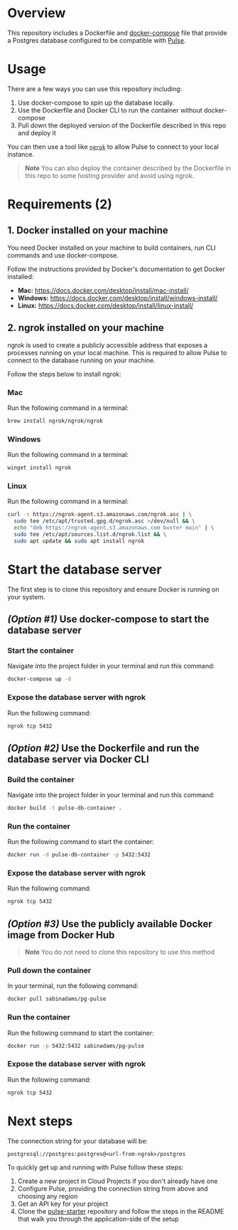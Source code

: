 # Overview
This repository includes a Dockerfile and [docker-compose](https://docs.docker.com/compose/) file that provide a Postgres database configured to be compatible with [Pulse](https://www.prisma.io/data-platform/pulse).

# Usage
There are a few ways you can use this repository including:
1. Use docker-compose to spin up the database locally.
2. Use the Dockerfile and Docker CLI to run the container without docker-compose
3. Pull down the deployed version of the Dockerfile described in this repo and deploy it

You can then use a tool like [`ngrok`](https://ngrok.com/) to allow Pulse to connect to your local instance.

> **Note**
> You can also deploy the container described by the Dockerfile in this repo to some hosting provider and avoid using ngrok.

# Requirements (2)

## 1. Docker installed on your machine
You need Docker installed on your machine to build containers, run CLI commands and use docker-compose.

Follow the instructions provided by Docker's documentation to get Docker installed:

- **Mac:** https://docs.docker.com/desktop/install/mac-install/
- **Windows:** https://docs.docker.com/desktop/install/windows-install/
- **Linux:** https://docs.docker.com/desktop/install/linux-install/


## 2. ngrok installed on your machine
ngrok is used to create a publicly accessible address that exposes a processes running on your local machine. 
This is required to allow Pulse to connect to the database running on your machine. 

Follow the steps below to install ngrok:
### Mac
Run the following command in a terminal:
```sh
brew install ngrok/ngrok/ngrok
```

### Windows
Run the following command in a terminal:
```sh
winget install ngrok
```

### Linux
Run the following command in a terminal:
```sh
curl -s https://ngrok-agent.s3.amazonaws.com/ngrok.asc | \
  sudo tee /etc/apt/trusted.gpg.d/ngrok.asc >/dev/null && \
  echo "deb https://ngrok-agent.s3.amazonaws.com buster main" | \
  sudo tee /etc/apt/sources.list.d/ngrok.list && \
  sudo apt update && sudo apt install ngrok
```

# Start the database server 
The first step is to clone this repository and ensure Docker is running on your system.

## _(Option #1)_ Use docker-compose to start the database server
### Start the container
Navigate into the project folder in your terminal and run this command:
```sh
docker-compose up -d
```

### Expose the database server with ngrok
Run the following command:
```sh
ngrok tcp 5432
```

## _(Option #2)_ Use the Dockerfile and run the database server via Docker CLI
### Build the container
Navigate into the project folder in your terminal and run this command:
```sh
docker build -t pulse-db-container .
```

### Run the container
Run the following command to start the container:
```sh 
docker run -d pulse-db-container -p 5432:5432
```

### Expose the database server with ngrok
Run the following command:
```sh
ngrok tcp 5432
```

## _(Option #3)_ Use the publicly available Docker image from Docker Hub
> **Note**
> You do not need to clone this repository to use this method

### Pull down the container
In your terminal, run the following command:
```sh
docker pull sabinadams/pg-pulse
```

### Run the container
Run the following command to start the container:
```sh
docker run -p 5432:5432 sabinadams/pg-pulse
```

### Expose the database server with ngrok
Run the following command:
```sh
ngrok tcp 5432
```

# Next steps
The connection string for your database will be:
```
postgresql://postgres:postgres@<url-from-ngrok>/postgres
```

To quickly get up and running with Pulse follow these steps:
1. Create a new project in Cloud Projects if you don't already have one
2. Configure Pulse, providing the connection string from above and choosing any region
3. Get an API key for your project
4. Clone the [pulse-starter](https://github.com/prisma/pulse-starter) repository and follow the steps in the README that walk you through the application-side of the setup
